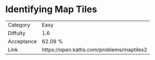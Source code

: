 # Identifying Map Tiles

<table>
    <tr>
        <td>Category</td>
        <td>Easy</td>
    </tr>
    <tr>
        <td>Diffulty</td>
        <td>1.6</td>
    </tr>
    <tr>
        <td>Acceptance</td>
        <td>62.09 %</td>
    </tr>
    <tr>
        <td>Link</td>
        <td>https://open.kattis.com/problems/maptiles2</td>
    </tr>
</table>